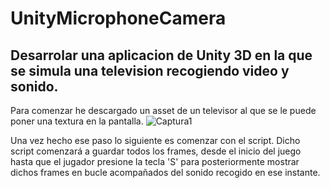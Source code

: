 # UnityMicrophoneCamera

## Desarrolar una aplicacion de Unity 3D en la que se simula una television recogiendo video y sonido.

Para comenzar he descargado un asset de un televisor al que se le puede poner una textura en la pantalla.
![Captura1](https://user-images.githubusercontent.com/72491269/206736805-919d128c-f9b2-4ea4-bf61-3819be185edd.PNG)

Una vez hecho ese paso lo siguiente es comenzar con el script. Dicho script comenzará a guardar todos los frames, desde el inicio del juego hasta que el jugador presione la tecla 'S' para posteriormente mostrar dichos frames en bucle acompañados del sonido recogido en ese instante.

